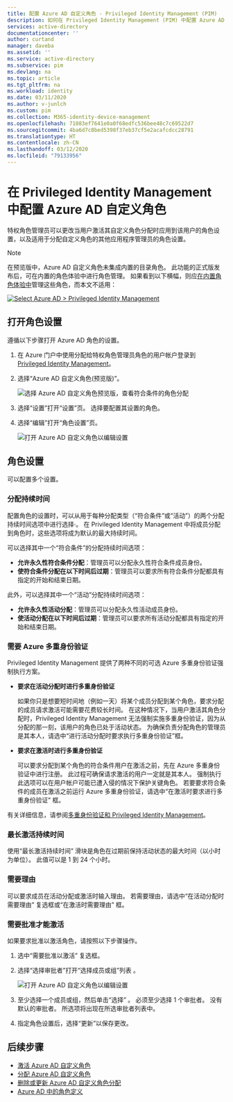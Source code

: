 ```yaml
---
title: 配置 Azure AD 自定义角色 - Privileged Identity Management (PIM)
description: 如何在 Privileged Identity Management (PIM) 中配置 Azure AD 自定义角色
services: active-directory
documentationcenter: ''
author: curtand
manager: daveba
ms.assetid: ''
ms.service: active-directory
ms.subservice: pim
ms.devlang: na
ms.topic: article
ms.tgt_pltfrm: na
ms.workload: identity
ms.date: 03/11/2020
ms.author: v-junlch
ms.custom: pim
ms.collection: M365-identity-device-management
ms.openlocfilehash: 71083ef7641e0a0f68edfc536bee48c7c69522d7
ms.sourcegitcommit: 4ba6d7c8bed5398f37eb37cf5e2acafcdcc28791
ms.translationtype: HT
ms.contentlocale: zh-CN
ms.lasthandoff: 03/12/2020
ms.locfileid: "79133956"
---
```

# <a name="configure-azure-ad-custom-roles-in-privileged-identity-management"></a>在 Privileged Identity Management 中配置 Azure AD 自定义角色

特权角色管理员可以更改当用户激活其自定义角色分配时应用到该用户的角色设置，以及适用于分配自定义角色的其他应用程序管理员的角色设置。

> [!NOTE]
> 在预览版中，Azure AD 自定义角色未集成内置的目录角色。 此功能的正式版发布后，可在内置的角色体验中进行角色管理。 如果看到以下横幅，则应[在内置角色体验中](pim-how-to-activate-role.md)管理这些角色，而本文不适用：
>
> [![](./media/pim-how-to-add-role-to-user/pim-new-version.png "Select Azure AD > Privileged Identity Management")](./media/pim-how-to-add-role-to-user/pim-new-version.png#lightbox)

## <a name="open-role-settings"></a>打开角色设置

遵循以下步骤打开 Azure AD 角色的设置。

1. 在 Azure 门户中使用分配给特权角色管理员角色的用户帐户登录到 [Privileged Identity Management](https://portal.azure.cn/?Microsoft_AAD_IAM_enableCustomRoleManagement=true&Microsoft_AAD_IAM_enableCustomRoleAssignment=true&feature.rbacv2roles=true&feature.rbacv2=true&Microsoft_AAD_RegisteredApps=demo#blade/Microsoft_Azure_PIMCommon/CommonMenuBlade/quickStart)。
1. 选择“Azure AD 自定义角色(预览版)”。 

    ![选择 Azure AD 自定义角色预览版，查看符合条件的角色分配](./media/azure-ad-custom-roles-configure/settings-list.png)

1. 选择“设置”打开“设置”页。   选择要配置其设置的角色。
1. 选择“编辑”打开“角色设置”页。  

    ![打开 Azure AD 自定义角色以编辑设置](./media/azure-ad-custom-roles-configure/edit-settings.png)

## <a name="role-settings"></a>角色设置

可以配置多个设置。

### <a name="assignment-duration"></a>分配持续时间

配置角色的设置时，可以从用于每种分配类型（“符合条件”或“活动”）的两个分配持续时间选项中进行选择·。 在 Privileged Identity Management 中将成员分配到角色时，这些选项将成为默认的最大持续时间。

可以选择其中一个“符合条件”的分配持续时间选项： 

- **允许永久性符合条件分配**：管理员可以分配永久性符合条件成员身份。
- **使符合条件分配在以下时间后过期**：管理员可以要求所有符合条件分配都具有指定的开始和结束日期。

此外，可以选择其中一个“活动”分配持续时间选项： 

- **允许永久性活动分配**：管理员可以分配永久性活动成员身份。
- **使活动分配在以下时间后过期**：管理员可以要求所有活动分配都具有指定的开始和结束日期。

### <a name="require-azure-multi-factor-authentication"></a>需要 Azure 多重身份验证

Privileged Identity Management 提供了两种不同的可选 Azure 多重身份验证强制执行方案。

- **要求在活动分配时进行多重身份验证**

  如果你只是想要短时间地（例如一天）将某个成员分配到某个角色，要求分配的成员请求激活可能需要花费较长时间。 在这种情况下，当用户激活其角色分配时，Privileged Identity Management 无法强制实施多重身份验证，因为从分配的那一刻，该用户的角色已处于活动状态。 为确保负责分配角色的管理员是其本人，请选中“进行活动分配时要求执行多重身份验证”框。 

- **要求在激活时进行多重身份验证**

  可以要求分配到某个角色的符合条件用户在激活之前，先在 Azure 多重身份验证中进行注册。 此过程可确保请求激活的用户一定就是其本人。 强制执行此选项可以在用户帐户可能已遭入侵的情况下保护关键角色。 若要要求符合条件的成员在激活之前运行 Azure 多重身份验证，请选中“在激活时要求进行多重身份验证”  框。

有关详细信息，请参阅[多重身份验证和 Privileged Identity Management](pim-how-to-require-mfa.md)。

### <a name="activation-maximum-duration"></a>最长激活持续时间

使用“最长激活持续时间”  滑块是角色在过期前保持活动状态的最大时间（以小时为单位）。 此值可以是 1 到 24 个小时。

### <a name="require-justification"></a>需要理由

可以要求成员在活动分配或激活时输入理由。 若需要理由，请选中“在活动分配时需要理由”  复选框或“在激活时需要理由”  框。

### <a name="require-approval-to-activate"></a>需要批准才能激活

如果要求批准以激活角色，请按照以下步骤操作。

1. 选中“需要批准以激活”  复选框。
1. 选择“选择审批者”打开“选择成员或组”列表   。

    ![打开 Azure AD 自定义角色以编辑设置](./media/azure-ad-custom-roles-configure/select-approvers.png)

1. 至少选择一个成员或组，然后单击“选择”  。 必须至少选择 1 个审批者。 没有默认的审批者。 所选项将出现在所选审批者列表中。
1. 指定角色设置后，选择“更新”以保存更改。 

## <a name="next-steps"></a>后续步骤

- [激活 Azure AD 自定义角色](azure-ad-custom-roles-activate.md)
- [分配 Azure AD 自定义角色](azure-ad-custom-roles-assign.md)
- [删除或更新 Azure AD 自定义角色分配](azure-ad-custom-roles-update-remove.md)
- [Azure AD 中的角色定义](../users-groups-roles/directory-assign-admin-roles.md)

